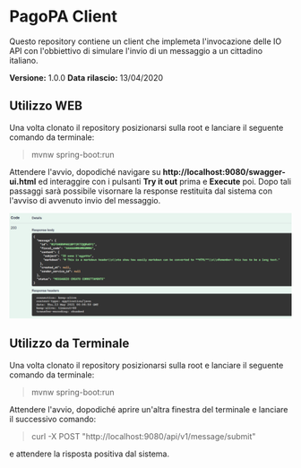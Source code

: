 # PagoPA Client

Questo repository contiene un client che implemeta l'invocazione delle IO API con l'obbiettivo di simulare l'invio di un messaggio a un cittadino italiano. 

**Versione:** 1.0.0
**Data rilascio:** 13/04/2020


## Utilizzo WEB

Una volta clonato il repository posizionarsi sulla root e lanciare il seguente comando da terminale:

> mvnw spring-boot:run
 
Attendere l'avvio, dopodiché navigare su **http://localhost:9080/swagger-ui.html** ed interaggire con i pulsanti **Try it out** prima e **Execute** poi.
Dopo tali passaggi sarà possibile visornare la response restituita dal sistema con l'avviso di avvenuto invio del messaggio.

![Swagger resp OK](img/respOK.png)

## Utilizzo da Terminale

Una volta clonato il repository posizionarsi sulla root e lanciare il seguente comando da terminale:

> mvnw spring-boot:run
 
Attendere l'avvio, dopodiché aprire un'altra finestra del terminale e lanciare il successivo comando:

> curl -X POST "http://localhost:9080/api/v1/message/submit"
 
e attendere la risposta positiva dal sistema.